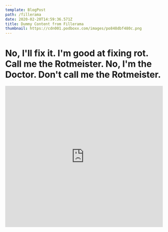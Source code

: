 ```yaml
---
template: BlogPost
path: /fillerama
date: 2020-02-20T14:59:36.571Z
title: Dummy Content from Fillerama
thumbnail: https://cdn001.podboxx.com/images/po848dbf480c.png
---
```

# No, I'll fix it. I'm good at fixing rot. Call me the Rotmeister. No, I'm the Doctor. Don't call me the Rotmeister.

<iframe width="100%" height="450" src="https://player.podboxx.com/33807" frameborder="0" allow="accelerometer; encrypted-media; gyroscope; picture-in-picture" allowfullscreen></iframe>

